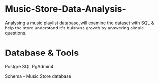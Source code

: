 # Music-Store-Data-Analysis-
Analysing a music playlist database ,will examine the dataset with SQL & help the store understand it's buisness growth by answering simple questions.
# Database & Tools
Postgre SQL
PgAdmin4

Schema - Music Store database

